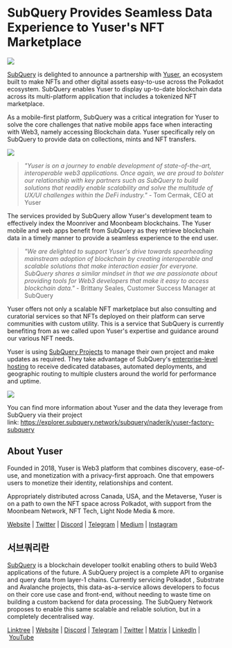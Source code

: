 # SubQuery Provides Seamless Data Experience to Yuser's NFT Marketplace

![](https://miro.medium.com/max/1400/0*qqa33Ndr1zFpmwVF)

[SubQuery](https://subquery.network/) is delighted to announce a partnership with [Yuser](https://yuser.network/), an ecosystem built to make NFTs and other digital assets easy-to-use across the Polkadot ecosystem. SubQuery enables Yuser to display up-to-date blockchain data across its multi-platform application that includes a tokenized NFT marketplace.

As a mobile-first platform, SubQuery was a critical integration for Yuser to solve the core challenges that native mobile apps face when interacting with Web3, namely accessing Blockchain data. Yuser specifically rely on SubQuery to provide data on collections, mints and NFT transfers.

![](https://miro.medium.com/max/1400/0*jY7Vvk1_sqkAkiO2)

> _"Yuser is on a journey to enable development of state-of-the-art, interoperable web3 applications. Once again, we are proud to bolster our relationship with key partners such as SubQuery to build solutions that readily enable scalability and solve the multitude of UX/UI challenges within the DeFi industry."_ - Tom Cermak, CEO at Yuser

The services provided by SubQuery allow Yuser's development team to effectively index the Moonriver and Moonbeam blockchains. The Yuser mobile and web apps benefit from SubQuery as they retrieve blockchain data in a timely manner to provide a seamless experience to the end user.

> _"We are delighted to support Yuser's drive towards spearheading mainstream adoption of blockchain by creating interoperable and scalable solutions that make interaction easier for everyone. SubQuery shares a similar mindset in that we are passionate about providing tools for Web3 developers that make it easy to access blockchain data."_ - Brittany Seales, Customer Success Manager at SubQuery

Yuser offers not only a scalable NFT marketplace but also consulting and curatorial services so that NFTs deployed on their platform can serve communities with custom utility. This is a service that SubQuery is currently benefiting from as we called upon Yuser's expertise and guidance around our various NFT needs.

Yuser is using [SubQuery Projects](https://project.subquery.network/) to manage their own project and make updates as required. They take advantage of SubQuery's [enterprise-level hosting](../blogs/20211228-enterprise-hosted.md) to receive dedicated databases, automated deployments, and geographic routing to multiple clusters around the world for performance and uptime.

![](https://miro.medium.com/max/1400/0*l32AGzzBQ5l-HXJm)

You can find more information about Yuser and the data they leverage from SubQuery via their project link: https://explorer.subquery.network/subquery/naderik/yuser-factory-subquery

## About Yuser

Founded in 2018, Yuser is Web3 platform that combines discovery, ease-of-use, and monetization with a privacy-first approach. One that empowers users to monetize their identity, relationships and content.

Appropriately distributed across Canada, USA, and the Metaverse, Yuser is on a path to own the NFT space across Polkadot, with support from the Moonbeam Network, NFT Tech, Light Node Media & more.

[Website](https://yuser.network/) | [Twitter](https://twitter.com/yuser) | [Discord](https://discord.gg/wpTFkF7XnG) | [Telegram](https://t.me/yusernetwork) | [Medium](https://medium.com/yuser) | [Instagram](https://instagram.com/yuser_app)

## 서브쿼리란

[SubQuery](https://subquery.network/) is a blockchain developer toolkit enabling others to build Web3 applications of the future. A SubQuery project is a complete API to organise and query data from layer-1 chains. Currently servicing Polkadot , Substrate and Avalanche projects, this data-as-a-service allows developers to focus on their core use case and front-end, without needing to waste time on building a custom backend for data processing. The SubQuery Network proposes to enable this same scalable and reliable solution, but in a completely decentralised way.

​​[Linktree](https://linktr.ee/subquerynetwork) | [Website](https://subquery.network/) | [Discord](https://discord.com/invite/78zg8aBSMG) | [Telegram](https://t.me/subquerynetwork) | [Twitter](https://twitter.com/subquerynetwork) | [Matrix](https://matrix.to/#/#subquery:matrix.org) | [LinkedIn](https://www.linkedin.com/company/subquery) | [YouTube](https://www.youtube.com/channel/UCi1a6NUUjegcLHDFLr7CqLw)
